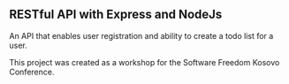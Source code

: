 ## RESTful API with Express and NodeJs

An API that enables user registration and ability to create a todo list for a user.

This project was created as a workshop for the Software Freedom Kosovo Conference.
